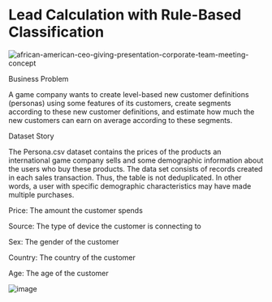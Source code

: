 # Lead Calculation with Rule-Based Classification


![african-american-ceo-giving-presentation-corporate-team-meeting-concept](https://user-images.githubusercontent.com/61653147/220426278-e324b6a3-59a5-4f83-ab79-69539b62727f.jpg)


Business Problem

A game company wants to create level-based new customer definitions (personas) using some features of its customers, create segments according to these new customer definitions, and estimate how much the new customers can earn on average according to these segments.


Dataset Story

The Persona.csv dataset contains the prices of the products an international game company sells and some demographic information about the users who buy these products. The data set consists of records created in each sales transaction. Thus, the table is not deduplicated. In other words, a user with specific demographic characteristics may have made multiple purchases.


Price: The amount the customer spends 

Source: The type of device the customer is connecting to

Sex: The gender of the customer 

Country: The country of the customer

Age: The age of the customer
 
 
![image](https://user-images.githubusercontent.com/61653147/220426004-ced42914-6d13-4c8c-8f7f-698c7e861246.png)
